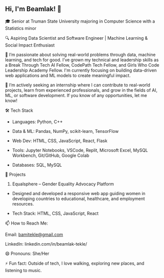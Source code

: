 ## Hi, I'm Beamlak! 👋
🎓 Senior at Truman State University majoring in Computer Science with a Statistics minor

🔍 Aspiring Data Scientist and Software Engineer | Machine Learning & Social Impact Enthusiast



🌱 I’m passionate about solving real-world problems through data, machine learning, and tech for good. I’ve grown my technical and leadership skills as a Break Through Tech AI Fellow, CodePath Tech Fellow, and Girls Who Code Leadership Academy Fellow. I'm currently focusing on building data-driven web applications and ML models to create meaningful impact.


🤔 I’m actively seeking an internship where I can contribute to real-world projects, learn from experienced professionals, and grow in the fields of AI, ML, or software development. If you know of any opportunities, let me know!




🛠 Tech Stack

- Languages: Python, C++

- Data & ML: Pandas, NumPy, scikit-learn, TensorFlow

- Web Dev: HTML, CSS, JavaScript, React, Flask

- Tools: Jupyter Notebooks, VSCode, Replit, Microsoft Excel, MySQL Workbench, Git/GitHub, Google Colab

- Databases: SQL, MySQL




🚀 Projects

1. Equalsphere – Gender Equality Advocacy Platform
   
- Designed and developed a responsive web app guiding women in developing countries to educational, healthcare, and employment resources.

- Tech Stack: HTML, CSS, JavaScript, React




📫 How to Reach Me: 

Email: bamitekle@gmail.com

LinkedIn: linkedin.com/in/beamlak-tekle/




😄 Pronouns: She/Her



⚡ Fun fact: Outside of tech, I love walking, exploring new places, and listening to music.
<!--
**BeamlakTekle/BeamlakTekle** is a ✨ _special_ ✨ repository because its `README.md` (this file) appears on your GitHub profile.


🎓 Senior at Truman State University majoring in Computer Science with a Statistics minor
🔍 Aspiring Data Scientist and Software Engineer | Machine Learning & Social Impact Enthusiast


🌱 I’m passionate about solving real-world problems through data, machine learning, and tech for good. I’ve grown my technical and leadership skills as a Break Through Tech AI Fellow, CodePath Tech Fellow, and Girls Who Code Leadership Academy Fellow. I'm currently focusing on building data-driven web applications and ML models to create meaningful impact.


🤔 I’m actively seeking an internship where I can contribute to real-world projects, learn from experienced professionals, and grow in the fields of AI, ML, or software development. If you know of any opportunities, let me know!


🛠 Tech Stack
Languages: Python, C++
Data & ML: Pandas, NumPy, scikit-learn, TensorFlow
Web Dev: HTML, CSS, JavaScript, React, Flask
Tools: Jupyter Notebooks, VSCode, Replit, Microsoft Excel, MySQL Workbench, Git/GitHub, Google Colab
Databases: SQL, MySQL


🚀 Projects
1. Equalsphere – Gender Equality Advocacy Platform
Designed and developed a responsive web app guiding women in developing countries to educational, healthcare, and employment resources.
Tech Stack: HTML, CSS, JavaScript, React


📫 How to Reach Me: 
Email: bamitekle@gmail.com
LinkedIn: linkedin.com/in/beamlak-tekle/


😄 Pronouns: She/Her

⚡ Fun fact: Outside of tech, I love walking, exploring new places, and listening to music.

 


-->
